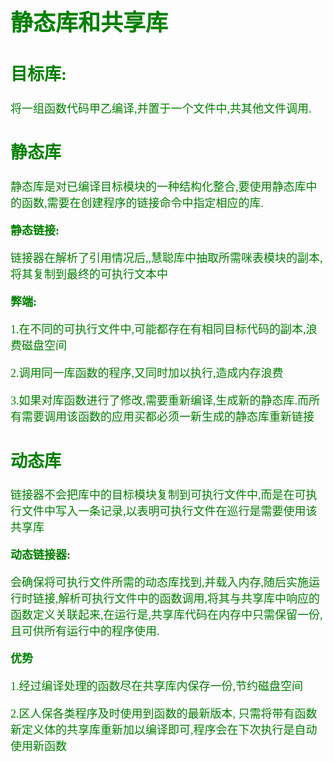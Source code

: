<font size=4 color=green face="微软雅黑">

# 静态库和共享库

## 目标库:

将一组函数代码甲乙编译,并置于一个文件中,共其他文件调用.

## 静态库

静态库是对已编译目标模块的一种结构化整合,要使用静态库中的函数,需要在创建程序的链接命令中指定相应的库.

**静态链接:**

链接器在解析了引用情况后,,慧聪库中抽取所需咪表模块的副本,将其复制到最终的可执行文本中

**弊端:**

1.在不同的可执行文件中,可能都存在有相同目标代码的副本,浪费磁盘空间

2.调用同一库函数的程序,又同时加以执行,造成内存浪费

3.如果对库函数进行了修改,需要重新编译,生成新的静态库.而所有需要调用该函数的应用买都必须一新生成的静态库重新链接

## 动态库

链接器不会把库中的目标模块复制到可执行文件中,而是在可执行文件中写入一条记录,以表明可执行文件在巡行是需要使用该共享库

**动态链接器:**

会确保将可执行文件所需的动态库找到,并载入内存,随后实施运行时链接,解析可执行文件中的函数调用,将其与共享库中响应的函数定义关联起来,在运行是,共享库代码在内存中只需保留一份,且可供所有运行中的程序使用.

**优势**

1.经过编译处理的函数尽在共享库内保存一份,节约磁盘空间

2.区人保各类程序及时使用到函数的最新版本, 只需将带有函数新定义体的共享库重新加以编译即可,程序会在下次执行是自动使用新函数